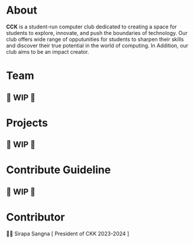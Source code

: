 # About
**CCK** is a student-run computer club dedicated to creating a space for students to explore, innovate, and push the boundaries of technology.
Our club offers wide range of opputunities for students to sharpen their skills and discover their true potential in the world of computing.
In Addition, our club aims to be an impact creator.

# Team
## 🛑 WIP 🛑

# Projects
## 🛑 WIP 🛑

# Contribute Guideline
## 🛑 WIP 🛑

# Contributor
🧟‍♀️ Sirapa Sangna [ President of CKK 2023-2024 ]
<!--

**Here are some ideas to get you started:**

🙋‍♀️ A short introduction - what is your organization all about?
🌈 Contribution guidelines - how can the community get involved?
👩‍💻 Useful resources - where can the community find your docs? Is there anything else the community should know?
🍿 Fun facts - what does your team eat for breakfast?
🧙 Remember, you can do mighty things with the power of [Markdown](https://docs.github.com/github/writing-on-github/getting-started-with-writing-and-formatting-on-github/basic-writing-and-formatting-syntax)
-->
